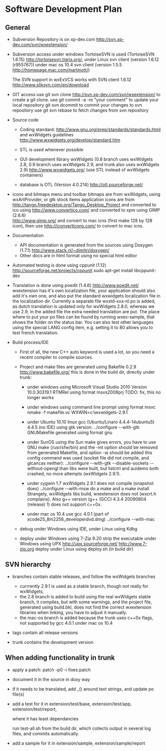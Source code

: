 # Software Development Plan


## General

- Subversion Repository is on xp-dev.com
    http://svn.xp-dev.com/svn/wxextension/

- Subversion access
  under windows TortoiseSVN is used (TortoiseSVN 1.6.15)
    http://tortoisesvn.tigris.org/,
  under Linux svn client (version 1.6.12 (r955767))
  under mac os 10.4 svn client (version 1.5.5 http://homepage.mac.com/martinott/)
    
  The SVN support in wxExVCS works with SVN client 1.6.12
    http://www.sliksvn.com/en/download
    
- GIT access
  use
      git svn clone http://svn.xp-dev.com/svn/wxextension/
  to create a git clone.
  use
    git commit -a -m "your comment" to update your local repository
    git svn dcommit to commit your changes to svn repository
  use 
    git svn rebase to fetch changes from svn repository
      
- Source code      
  - Coding standard:
  http://www.gnu.org/prep/standards/standards.html
  and wxWidgets guidelines
  http://www.wxwidgets.org/develop/standard.htm

  - STL is used whenever possible 
  
  - GUI development library wxWidgets (0.8 branch uses wxWidgets 2.8, 
  0.9 branch uses wxWidgets 2.9, and trunk also uses wxWidgets 2.9)
  http://www.wxwidgets.org/ (use STL instead of wxWidgets containers)

  - database is OTL (Version 4.0.214)
  http://otl.sourceforge.net/

- icons and bitmaps
  menu and toolbar bitmaps are from wxWidgets, using wxArtProvider, 
  or gtk stock items
  application icons are from
  http://tango.freedesktop.org/Tango_Desktop_Project
  and converted to ico using
  http://www.convertico.com/
  and converted to xpm using GIMP (2.6.6)    
  http://www.gimp.org/
  and convert to mac icns (first make 128 by 128 icon),
  then use http://iconverticons.com/ to convert to mac icns.

- Documentation
  - API documentation is generated from the sources using Doxygen (1.7.1)
  http://www.stack.nl/~dimitri/doxygen/
  - Other docs are in html format using no special html editor

- Automated testing is done using cppunit (1.12)
  http://sourceforge.net/projects/cppunit
    sudo apt-get install libcppunit-dev
     
- Translation is done using poedit (1.4.6)
  http://www.poedit.net/
  wxextension has it's own localization file, your application should
  also add it's own one, and also put the standard wxwidgets localization file
  in the localization dir. 
  Currently a separate file wxstd-xxx-nl.po is added, as dutch translation
  is updated only for wxWidgets 2.8.0, whereas we use 2.9, in the added file
  the extra needed translation are put. 
  The place where to put your po files can be found by running wxex-sample,
  that shows the folder on the status bar. 
  You can also test other languages using the special LANG config item,
  e.g. setting it to 80 allows you to test french translation.

- Build process/IDE
  - First of all, the new C++ auto keyword is used a lot, so
  you need a recent compiler to compile sources.

  - Project and make files are generated using Bakefile 0.2.9
  http://www.bakefile.org/
  this is done in the build dir, directly under trunk:
    
    - under windows using Microsoft Visual Studio 2010
    Version 10.0.30319.1 RTMRel
    using format msvs2008prj
    TODO: fix, this no longer works
    
    - under windows using command line prompt
    using format msvc
      nmake -f makefile.vc WXWIN=c:\wxwidgets-2.9.1
    
    - under Ubuntu 10.10 linux gcc (Ubuntu/Linaro 4.4.4-14ubuntu5) 4.4.5
    (no IDE)
    using gtk version:
      ../configure --with-gtk
    GNUMakefile generated using format gnu

    - under SunOS using the Sun make gives errors,
    you have to use GNU make (/usr/sfw/bin)
    and the -mt option should be removed from generated Makefile, and
    option -w should be added
    this config command was used (socket file did not compile, and
    glcancas neither):
      ../configure --with-gtk --disable-sockets --without-opengl
    than libs were built, but listctrl and auidemo both crashed, no
    more attempts (wxWidgets 2.9.1).

    - under cygwin 1.7 wxWidgets 2.9.1 does not compile (snapshot does)
      ../configure --with-msw
    do a make and a make install
    Strangely, wxWidgets libs build, wxextension does not (wxcrt.h complains).
    Also g++ version (g++ (GCC) 4.3.4 20090804 (release) 1) does not support c++0x.
    
    - under mac os 10.4 use gcc 4.0.1 (part of xcode25_8m2258_developerdvd.dmg)
      ../configure --with-mac

  - debug under Windows using IDE, under Linux using Kdbg

  - deploy under Windows using 7-Zip 9.20
    strip the executable under Windows using UPX
    http://upx.sourceforge.net/
    http://www.7-zip.org
    deploy under Linux using deploy.sh (in build dir)


## SVN hierarchy

- branches contain stable releases, and follow the wxWidgets branches
  - currrently 2.9.1 is used as a stable branch, 
  though not really for wxWidgets,
  - the 2.8 branch is added to build using the real 
  wxWidgets stable branch,
  it compiles, but with some warnings, and the project file, 
  generated using build.bkl, 
  does not find the correct wxextension libraries 
  when linking, you have to adjust it manually.
  - the mac-os branch is added because the trunk uses c++0x flags, not supported
  by gcc 4.0.1 under mac os 10.4

- tags contain all release versions

- trunk contains the development version


## When adding functionality in trunk

- apply a patch:
    patch -p0 -i fixes.patch

- document it in the source in doxy way

- if it needs to be translated, add _() around text strings, 
  and update po file(s)

- add a test for it in 
    extension/test/base, 
    extension/test/app,
    extension/test/report,

  where it has least dependancies

  run test-all.sh from the build dir, which collects output in several log files, 
  and commits automatically.

- add a sample for it in
    extension/sample, 
    extension/sample/report
